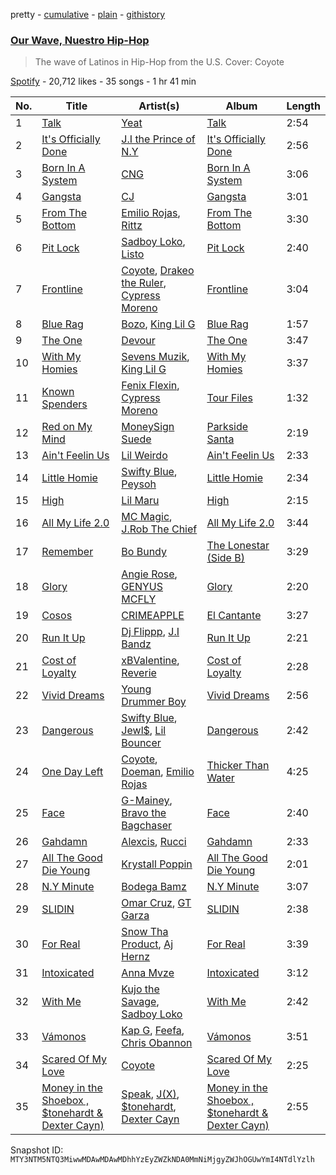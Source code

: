 pretty - [cumulative](/playlists/cumulative/37i9dQZF1DX14V0XKu8GA9.md) - [plain](/playlists/plain/37i9dQZF1DX14V0XKu8GA9) - [githistory](https://github.githistory.xyz/mackorone/spotify-playlist-archive/blob/main/playlists/plain/37i9dQZF1DX14V0XKu8GA9)

### [Our Wave, Nuestro Hip\-Hop](https://open.spotify.com/playlist/37i9dQZF1DX14V0XKu8GA9)

> The wave of Latinos in Hip\-Hop from the U.S\. Cover: Coyote

[Spotify](https://open.spotify.com/user/spotify) - 20,712 likes - 35 songs - 1 hr 41 min

| No. | Title | Artist(s) | Album | Length |
|---|---|---|---|---|
| 1 | [Talk](https://open.spotify.com/track/0ypjMI7vHiDP4sLB1C0Qna) | [Yeat](https://open.spotify.com/artist/3qiHUAX7zY4Qnjx8TNUzVx) | [Talk](https://open.spotify.com/album/7dMwNA2bcmk60N4s27fk5e) | 2:54 |
| 2 | [It's Officially Done](https://open.spotify.com/track/0q4v62eDHaqkPYVWmkGOsO) | [J.I the Prince of N.Y](https://open.spotify.com/artist/2eqoJbzUGDwys5ENUkbT3h) | [It's Officially Done](https://open.spotify.com/album/7399tv9lmTGk3rNfC0woQD) | 2:56 |
| 3 | [Born In A System](https://open.spotify.com/track/3LHef8DQ2a7jMphnvSpmMz) | [CNG](https://open.spotify.com/artist/4zYi7nhOqLxJ9u2YE8Ysca) | [Born In A System](https://open.spotify.com/album/3L0SDWEUsPe0qeUrZWpcvG) | 3:06 |
| 4 | [Gangsta](https://open.spotify.com/track/4ytxpbnZGX43rcMW1esxnx) | [CJ](https://open.spotify.com/artist/7arQA31aZVS8yS6zUveWzb) | [Gangsta](https://open.spotify.com/album/2P89EHG7ewK38lrxqEUh27) | 3:01 |
| 5 | [From The Bottom](https://open.spotify.com/track/1BHuiXsUBW3nED6gKIXIWY) | [Emilio Rojas](https://open.spotify.com/artist/0ph1WGujzlmeYdaHfGf1co), [Rittz](https://open.spotify.com/artist/5sRhscbWRXFbjXtSZyfaWY) | [From The Bottom](https://open.spotify.com/album/4ozmhN28ssF2xD3S0tkg68) | 3:30 |
| 6 | [Pit Lock](https://open.spotify.com/track/2AyHR8cpwN5AE8b6LXxEX4) | [Sadboy Loko](https://open.spotify.com/artist/6RP0xHhRvtrYPkhO34F1gD), [Listo](https://open.spotify.com/artist/5sSLpAr0xoLVlbIRbJEj8j) | [Pit Lock](https://open.spotify.com/album/7a2jknztQ0lP5ixtbEIxZX) | 2:40 |
| 7 | [Frontline](https://open.spotify.com/track/50PDNBs87SWHijwXKCM35T) | [Coyote](https://open.spotify.com/artist/2k3jiPRh7ucbD6OmVTi1BD), [Drakeo the Ruler](https://open.spotify.com/artist/0p4ViyfJUTW0IT4SCBLexf), [Cypress Moreno](https://open.spotify.com/artist/4jE7aARJBLLaGyKNhEm6jk) | [Frontline](https://open.spotify.com/album/7o5wg3VJWGXlp27Tc6rM5j) | 3:04 |
| 8 | [Blue Rag](https://open.spotify.com/track/50nmYPB44NTrpizigC3lJG) | [Bozo](https://open.spotify.com/artist/0MmTKGQIOhXazVmd3IdOKp), [King Lil G](https://open.spotify.com/artist/6L3x3if9RVimruryD9LoFb) | [Blue Rag](https://open.spotify.com/album/3yy9CwnrNiZrCrzIoZ1p4C) | 1:57 |
| 9 | [The One](https://open.spotify.com/track/01Pfi7i0Kve9nTWQGyGYrd) | [Devour](https://open.spotify.com/artist/1rC6V966tijfNzIIIfATvG) | [The One](https://open.spotify.com/album/75hXgReGq2RApC1h02kutn) | 3:47 |
| 10 | [With My Homies](https://open.spotify.com/track/1D4lTRCZdSDfz7IaYKj47Y) | [Sevens Muzik](https://open.spotify.com/artist/2rz8oshkpXTxnFgGrJNfSW), [King Lil G](https://open.spotify.com/artist/6L3x3if9RVimruryD9LoFb) | [With My Homies](https://open.spotify.com/album/6jrOSts710hkWWHhKfxZbl) | 3:37 |
| 11 | [Known Spenders](https://open.spotify.com/track/3wgAR3emid7twGKTf1w0Rd) | [Fenix Flexin](https://open.spotify.com/artist/63GIj2yhFvX1Bzphb9JgVb), [Cypress Moreno](https://open.spotify.com/artist/4jE7aARJBLLaGyKNhEm6jk) | [Tour Files](https://open.spotify.com/album/5tV841HMNWVmlslSWL71xF) | 1:32 |
| 12 | [Red on My Mind](https://open.spotify.com/track/0XnVY1Ws3KQrRa6yMiS0Cs) | [MoneySign Suede](https://open.spotify.com/artist/5w61NhDHxboaPUjFZ9r2vh) | [Parkside Santa](https://open.spotify.com/album/6oKqbmIOIR3y4PS717x9KR) | 2:19 |
| 13 | [Ain't Feelin Us](https://open.spotify.com/track/4N2d8NxscU9beBTC3qhT6P) | [Lil Weirdo](https://open.spotify.com/artist/0ktQyBsFidxvy9e6naHXMo) | [Ain't Feelin Us](https://open.spotify.com/album/2BYsQs4YSUjJHrITZaRn7F) | 2:33 |
| 14 | [Little Homie](https://open.spotify.com/track/6TGY0XOK3espFFqeLkL3q8) | [Swifty Blue](https://open.spotify.com/artist/68CRxZTAqk19AznItZInip), [Peysoh](https://open.spotify.com/artist/27OdVby2oeFjM1C5XvC3hC) | [Little Homie](https://open.spotify.com/album/2i9595pc3gVJIMUVafVena) | 2:34 |
| 15 | [High](https://open.spotify.com/track/2nkPcGygBk0S7RTsWdFLr6) | [Lil Maru](https://open.spotify.com/artist/6tfVJrqicGpxRbz7q6NJ0L) | [High](https://open.spotify.com/album/7v6fz2Sq43ZReewY3UOUOP) | 2:15 |
| 16 | [All My Life 2.0](https://open.spotify.com/track/1CFmkTFyJU8BsqRIwE7Ut4) | [MC Magic](https://open.spotify.com/artist/3cuVSUrq0yoSSP7gpvI6q1), [J.Rob The Chief](https://open.spotify.com/artist/3eFvhpLbVKTlhGWaazeeG6) | [All My Life 2.0](https://open.spotify.com/album/5yBn27YRCXU6ABfchJESB0) | 3:44 |
| 17 | [Remember](https://open.spotify.com/track/1QCkjXXUc9XXBXa4Xb00ia) | [Bo Bundy](https://open.spotify.com/artist/5Tm0Q6noHS5KjlsvFwHoFS) | [The Lonestar \(Side B\)](https://open.spotify.com/album/06umNxBSyTAPfB3XYfn95D) | 3:29 |
| 18 | [Glory](https://open.spotify.com/track/545661gwwNUrfWaRlxGB8z) | [Angie Rose](https://open.spotify.com/artist/2vOqb0eO8aBj2dLpxlmscX), [GENYUS MCFLY](https://open.spotify.com/artist/0qCbHriiVyhxnZTpCEHbqA) | [Glory](https://open.spotify.com/album/7DqVpahFrtFI1cFHBvMdXr) | 2:20 |
| 19 | [Cosos](https://open.spotify.com/track/41Fjg2nCpGifEPc7BLKQNG) | [CRIMEAPPLE](https://open.spotify.com/artist/0giUOGLTAaVVbdr7aSwM0N) | [El Cantante](https://open.spotify.com/album/5AMPEhbfGqSNfhImCslYzS) | 3:27 |
| 20 | [Run It Up](https://open.spotify.com/track/1oUArtekFELwY7XvRUiSB1) | [Dj Flippp](https://open.spotify.com/artist/4MyJFvr1LOniuQPUcqa0aw), [J.I Bandz](https://open.spotify.com/artist/5uFHcYGhMBxkgjpBrWGpPK) | [Run It Up](https://open.spotify.com/album/0w2ljyq80oNCthKKKhS7Nl) | 2:21 |
| 21 | [Cost of Loyalty](https://open.spotify.com/track/4Ct6RqjdLtpw1eDGlwJKHE) | [xBValentine](https://open.spotify.com/artist/4THqvMsBc72amqxSB45LDu), [Reverie](https://open.spotify.com/artist/4K2C6TgREygMW8xo4jymq4) | [Cost of Loyalty](https://open.spotify.com/album/0ppVLYcxxEO9sF8oW6pFkS) | 2:28 |
| 22 | [Vivid Dreams](https://open.spotify.com/track/4vCPmZ6DG3g5ain2NnleN4) | [Young Drummer Boy](https://open.spotify.com/artist/29AiXKmv12zkDsiVwzTDng) | [Vivid Dreams](https://open.spotify.com/album/3iQ7hzgHsPdk6u6aIGpJtK) | 2:56 |
| 23 | [Dangerous](https://open.spotify.com/track/1w50Z3O8mqE3Sioor80Aft) | [Swifty Blue](https://open.spotify.com/artist/68CRxZTAqk19AznItZInip), [Jewl$](https://open.spotify.com/artist/17dg6WOJR4XH8y2yuNv5AF), [Lil Bouncer](https://open.spotify.com/artist/2K4Rk5N285uJvldQ6nenDh) | [Dangerous](https://open.spotify.com/album/1vyjmDQjPezDYw0NTxR7bK) | 2:42 |
| 24 | [One Day Left](https://open.spotify.com/track/7MohmRhHrAwJ3kkAE5H02O) | [Coyote](https://open.spotify.com/artist/2k3jiPRh7ucbD6OmVTi1BD), [Doeman](https://open.spotify.com/artist/3AtopDTFDEWifbVQOUWz5F), [Emilio Rojas](https://open.spotify.com/artist/0ph1WGujzlmeYdaHfGf1co) | [Thicker Than Water](https://open.spotify.com/album/0Rm2QWl2jMihQP5Ml1398x) | 4:25 |
| 25 | [Face](https://open.spotify.com/track/3xZTXYCcXMj7gAEw6PtcOA) | [G\-Mainey](https://open.spotify.com/artist/6iwdaFkSnuPOovNDg8Wx94), [Bravo the Bagchaser](https://open.spotify.com/artist/31t9hT68QYCDPWkkUVrQjY) | [Face](https://open.spotify.com/album/0mPlZdCyMtoDtHJOylRGzk) | 2:40 |
| 26 | [Gahdamn](https://open.spotify.com/track/3y1zka5AZI6PWmuSdfr681) | [Alexcis](https://open.spotify.com/artist/2tDA2vvMMRpi5GZL0hzqqj), [Rucci](https://open.spotify.com/artist/7q836WTO8OHUS85E2RyxxA) | [Gahdamn](https://open.spotify.com/album/5TH8rOxyKftcEGSsUXTxA0) | 2:33 |
| 27 | [All The Good Die Young](https://open.spotify.com/track/4t1gQOs4QcrGgTrLZx3gGL) | [Krystall Poppin](https://open.spotify.com/artist/3DIquQWs6ZlFAKdahiPCwC) | [All The Good Die Young](https://open.spotify.com/album/0zjfydrXGgTQZ2H7GEo5WE) | 2:01 |
| 28 | [N.Y Minute](https://open.spotify.com/track/0ix2WlhdehNXbRd2ONcj2P) | [Bodega Bamz](https://open.spotify.com/artist/6tIgdyPfc6RVQJKCDd9ep9) | [N.Y Minute](https://open.spotify.com/album/5dCxzCwyBmKntm5TkQZ1Q7) | 3:07 |
| 29 | [SLIDIN](https://open.spotify.com/track/6E6LxZeukHfwhFHCRpNJhc) | [Omar Cruz](https://open.spotify.com/artist/3H3t7VTapFSSQRRWlp5m28), [GT Garza](https://open.spotify.com/artist/7tycJ8FDKH2GES20CnUa4D) | [SLIDIN](https://open.spotify.com/album/48t5QLjlg4ubsqWlJLDBsk) | 2:38 |
| 30 | [For Real](https://open.spotify.com/track/6IzBIs6LHy8vs6mJfAoHvG) | [Snow Tha Product](https://open.spotify.com/artist/3p3jPcp8b7WL9XYj4xlsWj), [Aj Hernz](https://open.spotify.com/artist/6OkLZPqXXpKNEAGxE2bupm) | [For Real](https://open.spotify.com/album/482kHPPffbYQ6JW4ST1anV) | 3:39 |
| 31 | [Intoxicated](https://open.spotify.com/track/3iXqT4RJIxiTDwBgGYk2fu) | [Anna Mvze](https://open.spotify.com/artist/3MbUJ6sIRDDAclLuqDfRCw) | [Intoxicated](https://open.spotify.com/album/3VRe7Q3WbWVvxohufXx1ea) | 3:12 |
| 32 | [With Me](https://open.spotify.com/track/2oDh8f3JLuLORqQWNsghbd) | [Kujo the Savage](https://open.spotify.com/artist/1yfzFDrzyENCByIZVkLdFn), [Sadboy Loko](https://open.spotify.com/artist/6RP0xHhRvtrYPkhO34F1gD) | [With Me](https://open.spotify.com/album/6sxDmYgvv43KjL9sMnDyiF) | 2:42 |
| 33 | [Vámonos](https://open.spotify.com/track/0fK7iPZioWaRem2Mo0XQTy) | [Kap G](https://open.spotify.com/artist/6JvU33PZ8MtZyeFTESr09O), [Feefa](https://open.spotify.com/artist/52EfcUQ2nkatuNSusz3v7C), [Chris Obannon](https://open.spotify.com/artist/5CXhiclAFvebleCXKTcrf4) | [Vámonos](https://open.spotify.com/album/59CAbE0DUQ5arPot1kIopV) | 3:51 |
| 34 | [Scared Of My Love](https://open.spotify.com/track/1BOyx09F81OnamZyYU3jFL) | [Coyote](https://open.spotify.com/artist/2k3jiPRh7ucbD6OmVTi1BD) | [Scared Of My Love](https://open.spotify.com/album/7tUQWYXIXPA3ljIOJSqFeG) | 2:25 |
| 35 | [Money in the Shoebox , $tonehardt & Dexter Cayn\)](https://open.spotify.com/track/4tMk49Bo8eEj5wNQ2dLiwY) | [Speak](https://open.spotify.com/artist/6Ka6HfvQhsltXZAFT1bYbQ), [J\(X\)](https://open.spotify.com/artist/3qwnfFfieT2LWbd9hWUJbL), [$tonehardt](https://open.spotify.com/artist/6L0fEdbyPCFjfm8f0Ap58i), [Dexter Cayn](https://open.spotify.com/artist/2xOGNq8UOojSAnw31dYfq2) | [Money in the Shoebox , $tonehardt & Dexter Cayn\)](https://open.spotify.com/album/0e2WqMgxffeQDR5V29cAfk) | 2:55 |

Snapshot ID: `MTY3NTM5NTQ3MiwwMDAwMDAwMDhhYzEyZWZkNDA0MmNiMjgyZWJhOGUwYmI4NTdlYzlh`
